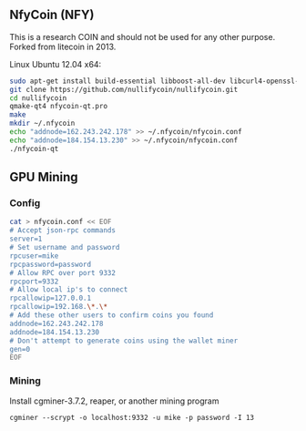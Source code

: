 ## NfyCoin (NFY)

This is a research COIN and should not be used for any other purpose. Forked from litecoin in 2013.

Linux Ubuntu 12.04 x64:

```bash
sudo apt-get install build-essential libboost-all-dev libcurl4-openssl-dev libdb5.1-dev libdb5.1++-dev git qt-sdk libminiupnpc-dev
git clone https://github.com/nullifycoin/nullifycoin.git
cd nullifycoin
qmake-qt4 nfycoin-qt.pro
make
mkdir ~/.nfycoin
echo "addnode=162.243.242.178" >> ~/.nfycoin/nfycoin.conf
echo "addnode=184.154.13.230" >> ~/.nfycoin/nfycoin.conf
./nfycoin-qt
```

## GPU Mining
### Config
```bash
cat > nfycoin.conf << EOF
# Accept json-rpc commands
server=1
# Set username and password
rpcuser=mike
rpcpassword=password
# Allow RPC over port 9332
rpcport=9332
# Allow local ip's to connect
rpcallowip=127.0.0.1
rpcallowip=192.168.\*.\*
# Add these other users to confirm coins you found
addnode=162.243.242.178
addnode=184.154.13.230
# Don't attempt to generate coins using the wallet miner
gen=0
EOF
```
### Mining
Install cgminer-3.7.2, reaper, or another mining program

```cgminer --scrypt -o localhost:9332 -u mike -p password -I 13```


